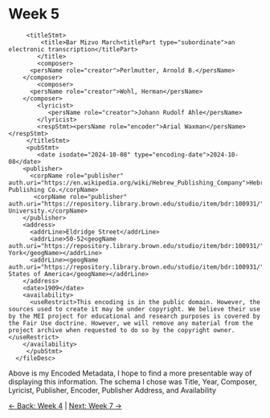 # Week 5
><fileDesc xml:id="f1b1wcd6">
         <titleStmt>
             <title>Bar Mizvo March<titlePart type="subordinate">an electronic transcription</titlePart>
            </title>
            <composer>
          <persName role="creator">Perlmutter, Arnold B.</persName>
        </composer>
            <composer>
          <persName role="creator">Wohl, Herman</persName>
        </composer>
            <lyricist>
               <persName role="creator">Johann Rudolf Ahle</persName>
            </lyricist>
            <respStmt><persName role="encoder">Arial Waxman</persName></respStmt>
         </titleStmt>
         <pubStmt>
            <date isodate="2024-10-08" type="encoding-date">2024-10-08</date>
        <publisher>
          <corpName role="publisher" auth.uri="https://en.wikipedia.org/wiki/Hebrew_Publishing_Company">Hebrew Publishing Co.</corpName>
           <corpName role="publisher" auth.uri="https://repository.library.brown.edu/studio/item/bdr:100931/">Brown University.</corpName>
        </publisher>
        <address>
          <addrLine>Eldridge Street</addrLine>
          <addrLine>50-52<geogName auth.uri="https://repository.library.brown.edu/studio/item/bdr:100931/">New York</geogName></addrLine>
          <addrLine><geogName auth.uri="https://repository.library.brown.edu/studio/item/bdr:100931/">United States of America</geogName></addrLine>
        </address>
        <date>1909</date>
        <availability>
          <useRestrict>This encoding is in the public domain. However, the sources used to create it may be under copyright. We believe their use by the MEI project for educational and research purposes is covered by the Fair Use doctrine. However, we will remove any material from the project archive when requested to do so by the copyright owner.</useRestrict>
        </availability>
         </pubStmt>
      </fileDesc>

Above is my Encoded Metadata, I hope to find a more presentable way of displaying this information. The schema I chose was Title, Year, Composer, Lyricist, Publisher, Encoder, Publisher Address, and Availability

[← Back: Week 4](page2.md) | [Next: Week 7 →](page7.md)
